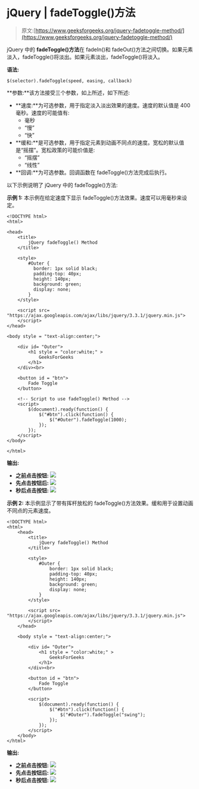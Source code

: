 # jQuery | fadeToggle()方法

> 原文:[https://www.geeksforgeeks.org/jquery-fadetoggle-method/](https://www.geeksforgeeks.org/jquery-fadetoggle-method/)

jQuery 中的 **fadeToggle()方法**在 fadeIn()和 fadeOut()方法之间切换。如果元素淡入，fadeToggle()将淡出。如果元素淡出，fadeToggle()将淡入。

**语法:**

```
$(selector).fadeToggle(speed, easing, callback)
```

**参数:**该方法接受三个参数，如上所述，如下所述:

*   **速度:**为可选参数，用于指定淡入淡出效果的速度。速度的默认值是 400 毫秒。速度的可能值有:
    *   毫秒
    *   “慢”
    *   “快”
*   **缓和:**是可选参数，用于指定元素到动画不同点的速度。宽松的默认值是“摇摆”。宽松政策的可能价值是:
    *   “摇摆”
    *   “线性”
*   **回调:**为可选参数。回调函数在 fadeToggle()方法完成后执行。

以下示例说明了 jQuery 中的 fadeToggle()方法:

**示例 1:** 本示例在给定速度下显示 fadeToggle()方法效果。速度可以用毫秒来设定。

```
<!DOCTYPE html>  
<html>  

<head> 
    <title> 
        jQuery fadeToggle() Method
    </title>

    <style>
        #Outer {
          border: 1px solid black;
          padding-top: 40px;
          height: 140px;
          background: green;
          display: none;
        }
    </style>

    <script src=
"https://ajax.googleapis.com/ajax/libs/jquery/3.3.1/jquery.min.js">
    </script>
</head>

<body style = "text-align:center;">  

    <div id= "Outer">
        <h1 style = "color:white;" >  
            GeeksForGeeks  
        </h1>  
    </div><br>

    <button id = "btn"> 
        Fade Toggle
    </button> 

    <!-- Script to use fadeToggle() Method -->           
    <script> 
        $(document).ready(function() {
            $("#btn").click(function() {
                $("#Outer").fadeToggle(1000);
            });
        });
    </script> 
</body>  

</html> 
```

**输出:**

*   **之前点击按钮:**
    ![](img/111151b00c48e56165545acbc44c5bd8.png)
*   **先点击按钮后:**
    ![](img/595708887e6da0450a814a25b373821b.png)
*   **秒后点击按钮:**
    ![](img/111151b00c48e56165545acbc44c5bd8.png)

**示例 2:** 本示例显示了带有挥杆放松的 fadeToggle()方法效果。缓和用于设置动画不同点的元素速度。

```
<!DOCTYPE html>  
<html>  
    <head> 
        <title> 
            jQuery fadeToggle() Method
        </title>

        <style>
            #Outer {
                border: 1px solid black;
                padding-top: 40px;
                height: 140px;
                background: green;
                display: none;
            }
        </style>

        <script src=
"https://ajax.googleapis.com/ajax/libs/jquery/3.3.1/jquery.min.js">
        </script>
    </head>

    <body style = "text-align:center;">  

        <div id= "Outer">
            <h1 style = "color:white;" >  
                GeeksForGeeks  
            </h1>  
        </div><br>

        <button id = "btn"> 
            Fade Toggle
        </button> 

        <script> 
            $(document).ready(function() {
                $("#btn").click(function() {
                    $("#Outer").fadeToggle("swing");
                });
            });
        </script> 
    </body>  
</html> 
```

**输出:**

*   **之前点击按钮:**
    ![](img/111151b00c48e56165545acbc44c5bd8.png)
*   **先点击按钮后:**
    ![](img/595708887e6da0450a814a25b373821b.png)
*   **秒后点击按钮:**
    ![](img/111151b00c48e56165545acbc44c5bd8.png)